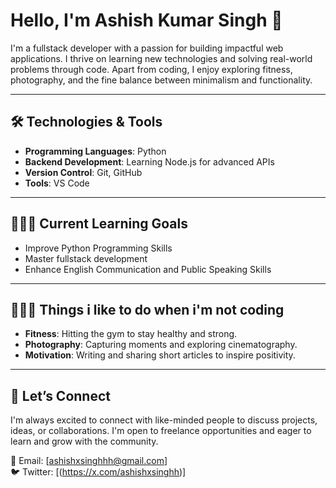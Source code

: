 # Hello, I'm Ashish Kumar Singh 👋  

I'm a fullstack developer with a passion for building impactful web applications. I thrive on learning new technologies and solving real-world problems through code. 
Apart from coding, I enjoy exploring fitness, photography, and the fine balance between minimalism and functionality.  

---

## 🛠️ Technologies & Tools  

- **Programming Languages**: Python
- **Backend Development**: Learning Node.js for advanced APIs  
- **Version Control**: Git, GitHub  
- **Tools**: VS Code

---

## 👨🏻‍💻 Current Learning Goals  

- Improve Python Programming Skills
- Master fullstack development
- Enhance English Communication and Public Speaking Skills  

---

## 🧑🏻‍🎨 Things i like to do when i'm not coding

- **Fitness**: Hitting the gym to stay healthy and strong.  
- **Photography**: Capturing moments and exploring cinematography.  
- **Motivation**: Writing and sharing short articles to inspire positivity.  

---

## 🐶 Let’s Connect  

I'm always excited to connect with like-minded people to discuss projects, ideas, or collaborations. I'm open to freelance opportunities and eager to learn and grow with the community.  

📧 Email: [ashishxsinghhh@gmail.com]  
🐦 Twitter: [(https://x.com/ashishxsinghh)]  
